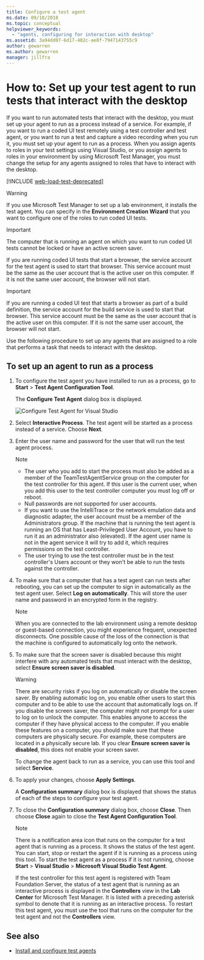 ```yaml
---
title: Configure a test agent
ms.date: 09/18/2018
ms.topic: conceptual
helpviewer_keywords:
  - "agents, configuring for interaction with desktop"
ms.assetid: 3a94dd07-6d17-402c-ae8f-7947143755c9
author: gewarren
ms.author: gewarren
manager: jillfra
---
```

# How to: Set up your test agent to run tests that interact with the desktop

If you want to run automated tests that interact with the desktop, you must set up your agent to run as a process instead of a service. For example, if you want to run a coded UI test remotely using a test controller and test agent, or you want to run a test and capture a video recording when you run it, you must set up your agent to run as a process. When you assign agents to roles in your test settings using Visual Studio, or you assign agents to roles in your environment by using Microsoft Test Manager, you must change the setup for any agents assigned to roles that have to interact with the desktop.

[!INCLUDE [web-load-test-deprecated](includes/web-load-test-deprecated.md)]

> [!WARNING]
> If you use Microsoft Test Manager to set up a lab environment, it installs the test agent. You can specify in the **Environment Creation Wizard** that you want to configure one of the roles to run coded UI tests.

> [!IMPORTANT]
> The computer that is running an agent on which you want to run coded UI tests cannot be locked or have an active screen saver.

If you are running coded UI tests that start a browser, the service account for the test agent is used to start that browser. This service account must be the same as the user account that is the active user on this computer. If it is not the same user account, the browser will not start.

> [!IMPORTANT]
> If you are running a coded UI test that starts a browser as part of a build definition, the service account for the build service is used to start that browser. This service account must be the same as the user account that is the active user on this computer. If it is not the same user account, the browser will not start.

Use the following procedure to set up any agents that are assigned to a role that performs a task that needs to interact with the desktop.

## To set up an agent to run as a process

1. To configure the test agent you have installed to run as a process, go to **Start** > **Test Agent Configuration Tool**.

   The **Configure Test Agent** dialog box is displayed.

   ![Configure Test Agent for Visual Studio](media/configure-test-agent.png)

2. Select **Interactive Process**. The test agent will be started as a process instead of a service. Choose **Next**.

3. Enter the user name and password for the user that will run the test agent process.

   > [!NOTE]
   > - The user who you add to start the process must also be added as a member of the TeamTestAgentService group on the computer for the test controller for this agent. If this user is the current user, when you add this user to the test controller computer you must log off or reboot.
   > - Null passwords are not supported for user accounts.
   > - If you want to use the IntelliTrace or the network emulation data and diagnostic adapter, the user account must be a member of the Administrators group. If the machine that is running the test agent is running an OS that has Least-Privileged User Account, you have to run it as an administrator also (elevated). If the agent user name is not in the agent service it will try to add it, which requires permissions on the test controller.
   > - The user trying to use the test controller must be in the test controller's Users account or they won't be able to run the tests against the controller.

4. To make sure that a computer that has a test agent can run tests after rebooting, you can set up the computer to sign in automatically as the test agent user. Select **Log on automatically**. This will store the user name and password in an encrypted form in the registry.

   > [!NOTE]
   > When you are connected to the lab environment using a remote desktop or guest-based connection, you might experience frequent, unexpected disconnects. One possible cause of the loss of the connection is that the machine is configured to automatically log onto the network.

5. To make sure that the screen saver is disabled because this might interfere with any automated tests that must interact with the desktop, select **Ensure screen saver is disabled**.

   > [!WARNING]
   > There are security risks if you log on automatically or disable the screen saver. By enabling automatic log on, you enable other users to start this computer and to be able to use the account that automatically logs on. If you disable the screen saver, the computer might not prompt for a user to log on to unlock the computer. This enables anyone to access the computer if they have physical access to the computer. If you enable these features on a computer, you should make sure that these computers are physically secure. For example, these computers are located in a physically secure lab. If you clear **Ensure screen saver is disabled**, this does not enable your screen saver.

   To change the agent back to run as a service, you can use this tool and select **Service**.

6. To apply your changes, choose **Apply Settings**.

   A **Configuration summary** dialog box is displayed that shows the status of each of the steps to configure your test agent.

7. To close the **Configuration summary** dialog box, choose **Close**. Then choose **Close** again to close the **Test Agent Configuration Tool**.

   > [!NOTE]
   > There is a notification area icon that runs on the computer for a test agent that is running as a process. It shows the status of the test agent. You can start, stop or restart the agent if it is running as a process using this tool. To start the test agent as a process if it is not running, choose **Start** > **Visual Studio** > **Microsoft Visual Studio Test Agent**.

   If the test controller for this test agent is registered with Team Foundation Server, the status of a test agent that is running as an interactive process is displayed in the **Controllers** view in the **Lab Center** for Microsoft Test Manager. It is listed with a preceding asterisk symbol to denote that it is running as an interactive process. To restart this test agent, you must use the tool that runs on the computer for the test agent and not the **Controllers** view.

## See also

- [Install and configure test agents](../test/lab-management/install-configure-test-agents.md)